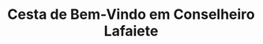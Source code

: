 ---
title: "Cesta de Bem-Vindo em Conselheiro Lafaiete"
description: "Acolha com carinho quem chegou em Conselheiro Lafaiete com uma cesta de boas-vindas repleta de mimos e delícias para tornar a estadia mais agradável."
layout: "home.html"
permalink: "/cesta-de-bemvindo-em-conselheiro-lafaiete/"
---